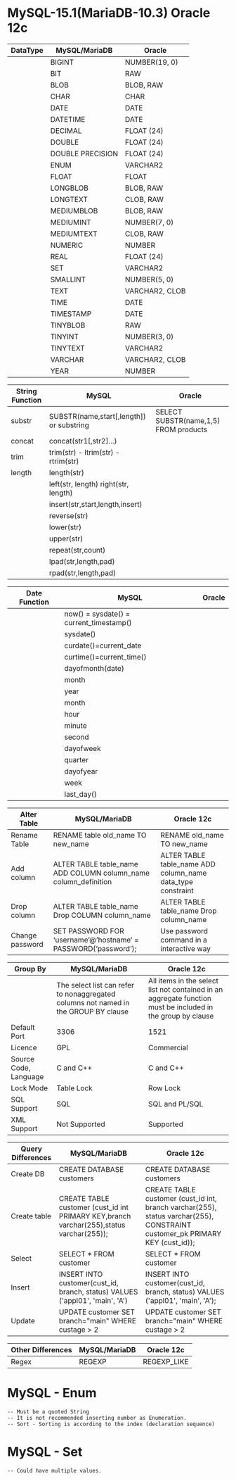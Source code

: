 # MySQL-15.1(MariaDB-10.3) Oracle 12c 

| DataType | MySQL/MariaDB  | Oracle   |
| --------------------- | --------- | ------ |
| | BIGINT | NUMBER(19, 0) |
| | BIT | RAW |
| | BLOB | BLOB, RAW |
| | CHAR | CHAR |
| | DATE | DATE |
| | DATETIME | DATE |
| | DECIMAL | FLOAT (24) |
| | DOUBLE | FLOAT (24) |
| | DOUBLE PRECISION | FLOAT (24) |
| | ENUM | VARCHAR2 |
| | FLOAT | FLOAT |
|  | LONGBLOB | BLOB, RAW |
|  | LONGTEXT | CLOB, RAW |
|  | MEDIUMBLOB | BLOB, RAW |
|  | MEDIUMINT | NUMBER(7, 0) |
|  | MEDIUMTEXT | CLOB, RAW |
|  | NUMERIC | NUMBER |
|  | REAL | FLOAT (24) |
|  | SET | VARCHAR2 |
|  | SMALLINT | NUMBER(5, 0) |
|  | TEXT | VARCHAR2, CLOB |
|  | TIME | DATE |
|  | TIMESTAMP | DATE |
|  | TINYBLOB | RAW |
|  | TINYINT | NUMBER(3, 0) |
|  | TINYTEXT | VARCHAR2 |
|  | VARCHAR | VARCHAR2, CLOB |
|  | YEAR | NUMBER |

| String Function | MySQL | Oracle |
| --------------------- | --------- | ------ |
| substr | SUBSTR(name,start[,length]) or substring | SELECT SUBSTR(name,1,5) FROM products |
| concat | concat(str1[,str2]...) |  |
| trim | trim(str) - ltrim(str) - rtrim(str) |  |
| length | length(str) |  |
|  | left(str, length) right(str, length) |  |
|  |  insert(str,start,length,insert)|  |
|  |  reverse(str) |  |
|  |  lower(str) |  |
|  |  upper(str) |  |
|  |  repeat(str,count) |  |
|  |  lpad(str,length,pad) |  |
|  |  rpad(str,length,pad) |  |

| Date Function | MySQL | Oracle |
| --------------------- | --------- | ------ |
|  | now() = sysdate() = current_timestamp() |  |
|  | sysdate() |  |
|  | curdate()=current_date |  |
|  | curtime()=current_time() |  |
|  | dayofmonth(date) |  |
|  | month |  |
|  | year |  |
|  | month |  |
|  | hour |  |
|  | minute |  |
|  | second |  |
|  | dayofweek | |
|  | quarter |  |
|  | dayofyear |  |
|  | week |  |
|  | last_day() |  |

| Alter Table | MySQL/MariaDB  | Oracle 12c |
| --------------- | --------- | -------- |
| Rename Table | RENAME table old_name TO new_name | RENAME old_name TO new_name |
| Add column | ALTER TABLE table_name ADD COLUMN column_name column_definition |ALTER TABLE table_name ADD column_name data_type constraint|
| Drop column | ALTER TABLE table_name Drop COLUMN column_name | ALTER TABLE table_name Drop column_name |
| Change password | SET PASSWORD FOR ‘username’@’hostname’ = PASSWORD(‘password’); | Use password command in a interactive way | 


| Group By | MySQL/MariaDB  | Oracle 12c |
| --------------- | --------- | -------- |
|  | The select list can refer to nonaggregated columns not named in the GROUP BY clause | All items in the select list not contained in an aggregate function must be included in the group by clause |
| Default Port | 3306 | 1521 |
| Licence | GPL | Commercial |
| Source Code, Language | C and C++ | C and C++ |
| Lock Mode | Table Lock | Row Lock |
| SQL Support | SQL | SQL and PL/SQL |
| XML Support | Not Supported | Supported |


| Query Differences | MySQL/MariaDB  | Oracle 12c |
| --------------- | --------- | -------- |
| Create DB | CREATE DATABASE customers | CREATE DATABASE customers |
| Create table| CREATE TABLE customer (cust_id int PRIMARY KEY,branch varchar(255),status varchar(255)); | CREATE TABLE customer (cust_id int, branch varchar(255), status varchar(255), CONSTRAINT customer_pk PRIMARY KEY (cust_id)); |
| Select | SELECT * FROM customer | SELECT * FROM customer |
| Insert | INSERT INTO customer(cust_id, branch, status) VALUES ('appl01', 'main', 'A') | INSERT INTO customer(cust_id, branch, status) VALUES ('appl01', 'main', 'A'); |
| Update | UPDATE customer SET branch="main" WHERE custage > 2 | UPDATE customer SET branch="main" WHERE custage > 2 |

| Other Differences | MySQL/MariaDB  | Oracle 12c |
| --------------- | --------- | -------- |
| Regex | REGEXP | REGEXP_LIKE |


# MySQL - Enum
    -- Must be a quoted String
    -- It is not recommended inserting number as Enumeration.
    -- Sort - Sorting is according to the index (declaration sequence)
    
# MySQL - Set
    -- Could have multiple values.